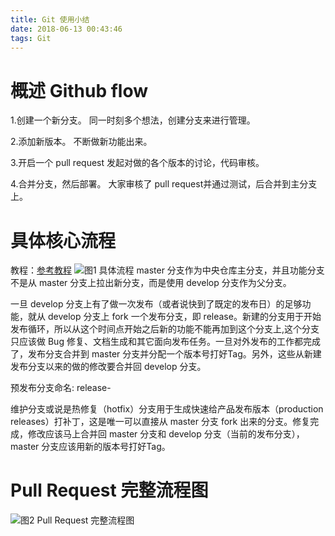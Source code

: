 ```yaml
---
title: Git 使用小结
date: 2018-06-13 00:43:46
tags: Git
---
```

# 概述 Github flow
1.创建一个新分支。
同一时刻多个想法，创建分支来进行管理。

2.添加新版本。
不断做新功能出来。

3.开启一个 pull request
发起对做的各个版本的讨论，代码审核。

4.合并分支，然后部署。
大家审核了 pull request并通过测试，后合并到主分支上。

# 具体核心流程
教程：[参考教程](http://blog.jobbole.com/76867/)
![图1 具体流程](图1.png)
master 分支作为中央仓库主分支，并且功能分支不是从 master 分支上拉出新分支，而是使用 develop 分支作为父分支。

一旦 develop 分支上有了做一次发布（或者说快到了既定的发布日）的足够功能，就从 develop 分支上 fork 一个发布分支，即 release。新建的分支用于开始发布循环，所以从这个时间点开始之后新的功能不能再加到这个分支上,这个分支只应该做 Bug 修复、文档生成和其它面向发布任务。一旦对外发布的工作都完成了，发布分支合并到 master 分支并分配一个版本号打好Tag。另外，这些从新建发布分支以来的做的修改要合并回 develop 分支。

预发布分支命名: release-

维护分支或说是热修复（hotfix）分支用于生成快速给产品发布版本（production releases）打补丁，这是唯一可以直接从 master 分支 fork 出来的分支。修复完成，修改应该马上合并回 master 分支和 develop 分支（当前的发布分支），master 分支应该用新的版本号打好Tag。

# Pull Request 完整流程图
![图2 Pull Request 完整流程图](图2.PNG)